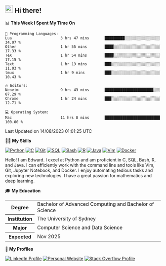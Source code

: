 ## <a href="#"><img src="https://media.giphy.com/media/hvRJCLFzcasrR4ia7z/giphy.gif" width="25px" height="25px"></a> Hi there!

<!--START_SECTION:waka-->
📊 **This Week I Spent My Time On** 

```text
💬 Programming Languages: 
Lua                      3 hrs 47 mins       █████████░░░░░░░░░░░░░░░░   34.07 % 
Other                    1 hr 55 mins        ████░░░░░░░░░░░░░░░░░░░░░   17.33 % 
TeX                      1 hr 54 mins        ████░░░░░░░░░░░░░░░░░░░░░   17.15 % 
Text                     1 hr 13 mins        ███░░░░░░░░░░░░░░░░░░░░░░   11.03 % 
tmux                     1 hr 9 mins         ███░░░░░░░░░░░░░░░░░░░░░░   10.43 % 

🔥 Editors: 
Neovim                   9 hrs 43 mins       ██████████████████████░░░   87.29 % 
Chrome                   1 hr 24 mins        ███░░░░░░░░░░░░░░░░░░░░░░   12.71 % 

💻 Operating System: 
Mac                      11 hrs 8 mins       █████████████████████████   100.00 % 
```


 Last Updated on 14/08/2023 01:01:25 UTC
<!--END_SECTION:waka-->

💪🏻 **My Skills**

[![Python](https://img.shields.io/badge/-Python-yellow?style=flat-square&logo=Python)](#)
[![C     ](https://img.shields.io/badge/-C-blue?style=flat-square&logo=C)](#)
[![Git   ](https://img.shields.io/badge/-Git-grey?style=flat-square&logo=Git)](#)
[![SQL   ](https://img.shields.io/badge/-SQL-grey?style=flat-square&logo=SQLite)](#)
[![Bash  ](https://img.shields.io/badge/-Bash-grey?style=flat-square&logo=GNU-Bash)](#)
[![R     ](https://img.shields.io/badge/-R-grey?style=flat-square&logo=R)](#)
[![Java  ](https://img.shields.io/badge/-Java-grey?style=flat-square&logo=OpenJDK)](#)
[![Vim   ](https://img.shields.io/badge/-Vim-grey?style=flat-square&logo=Vim)](#)
[![Docker](https://img.shields.io/badge/-Docker-grey?style=flat-square&logo=Docker)](#)

Hello! I am Edward. I excel at Python and am proficient in C, SQL, Bash, R, and
Java. I can efficiently work with the command line and tools like Vim, Git,
Jupyter Notebook, and Docker. I enjoy automating tedious tasks and exploring new
technologies. I have a great passion for mathematics and deep learning.

🎓 **My Education**

<table>
<tr>
    <th>Degree</th>
    <td>Bachelor of Advanced Computing and Bachelor of Science</td>
</tr>
<tr>
    <th>Institution</th>
    <td>The University of Sydney</td>
</tr>
<tr>
    <th>Major</th>
    <td>Computer Science and Data Science</td>
</tr>
<tr>
    <th>Expected</th>
    <td>Nov 2025</td>
</tr>
</table>

🔗 **My Profiles**

[![LinkedIn Profile](https://img.shields.io/badge/-LinkedIn-blue?style=social&logo=LinkedIn)](https://www.linkedin.com/in/edward-ji)
[![Personal Website](https://img.shields.io/badge/-Personal%20Website-blue?style=social&logo=Bootstrap)](https://edwardji.dev)
[![Stack Overflow Profile](https://img.shields.io/badge/-Stack%20Overflow-blue?style=social&logo=StackOverflow)](https://stackoverflow.com/users/11658924)
